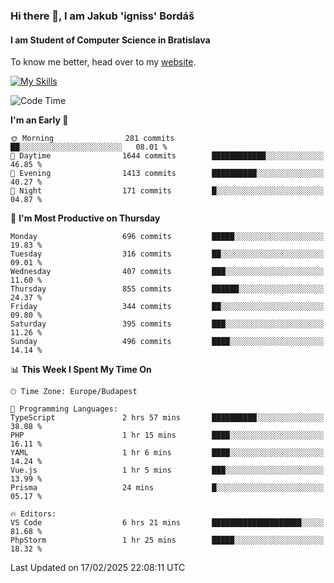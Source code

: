 ### Hi there 👋, I am Jakub 'igniss' Bordáš

#### I am Student of Computer Science in Bratislava
To know me better, head over to my [website](https://bordas.sk).

[![My Skills](https://skillicons.dev/icons?i=js,typescript,html,css,figma,svelte,vue,next,postgresql,nest,express,nodejs)](https://bordas.sk)


<!--START_SECTION:waka-->
![Code Time](http://img.shields.io/badge/Code%20Time-1%2C686%20hrs%2046%20mins-blue)

**I'm an Early 🐤** 

```text
🌞 Morning                281 commits         ██░░░░░░░░░░░░░░░░░░░░░░░   08.01 % 
🌆 Daytime                1644 commits        ████████████░░░░░░░░░░░░░   46.85 % 
🌃 Evening                1413 commits        ██████████░░░░░░░░░░░░░░░   40.27 % 
🌙 Night                  171 commits         █░░░░░░░░░░░░░░░░░░░░░░░░   04.87 % 
```
📅 **I'm Most Productive on Thursday** 

```text
Monday                   696 commits         █████░░░░░░░░░░░░░░░░░░░░   19.83 % 
Tuesday                  316 commits         ██░░░░░░░░░░░░░░░░░░░░░░░   09.01 % 
Wednesday                407 commits         ███░░░░░░░░░░░░░░░░░░░░░░   11.60 % 
Thursday                 855 commits         ██████░░░░░░░░░░░░░░░░░░░   24.37 % 
Friday                   344 commits         ██░░░░░░░░░░░░░░░░░░░░░░░   09.80 % 
Saturday                 395 commits         ███░░░░░░░░░░░░░░░░░░░░░░   11.26 % 
Sunday                   496 commits         ████░░░░░░░░░░░░░░░░░░░░░   14.14 % 
```


📊 **This Week I Spent My Time On** 

```text
🕑︎ Time Zone: Europe/Budapest

💬 Programming Languages: 
TypeScript               2 hrs 57 mins       ██████████░░░░░░░░░░░░░░░   38.08 % 
PHP                      1 hr 15 mins        ████░░░░░░░░░░░░░░░░░░░░░   16.11 % 
YAML                     1 hr 6 mins         ████░░░░░░░░░░░░░░░░░░░░░   14.24 % 
Vue.js                   1 hr 5 mins         ███░░░░░░░░░░░░░░░░░░░░░░   13.99 % 
Prisma                   24 mins             █░░░░░░░░░░░░░░░░░░░░░░░░   05.17 % 

🔥 Editors: 
VS Code                  6 hrs 21 mins       ████████████████████░░░░░   81.68 % 
PhpStorm                 1 hr 25 mins        █████░░░░░░░░░░░░░░░░░░░░   18.32 % 
```


 Last Updated on 17/02/2025 22:08:11 UTC
<!--END_SECTION:waka-->

